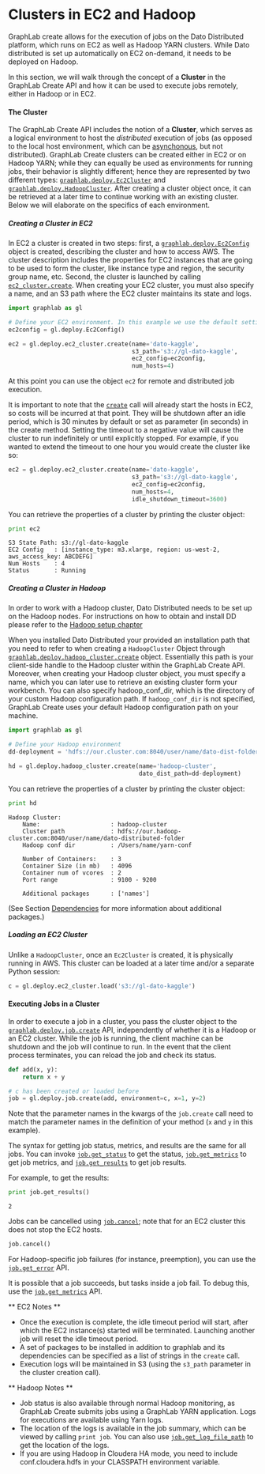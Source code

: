 <script src="../dato/js/recview.js"></script>
# Clusters in EC2 and Hadoop

GraphLab create allows for the execution of jobs on the Dato Distributed platform, which runs on EC2 as well as Hadoop YARN clusters. While Dato distributed is set up automatically on EC2 on-demand, it needs to be deployed on Hadoop.

In this section, we will walk through the concept of a **Cluster** in the GraphLab Create API and how it can be used to execute jobs remotely, either in Hadoop or in EC2.

#### The Cluster

The GraphLab Create API includes the notion of a **Cluster**, which serves as a logical environment to host the _distributed_ execution of jobs (as opposed to the local host environment, which can be [asynchonous](https://dato.com/learn/userguide/deployment/pipeline-launch.html), but not distributed). GraphLab Create clusters can be created either in EC2 or on Hadoop YARN; while they can equally be used as environments for running jobs, their behavior is slightly different; hence they are represented by two different types: [`graphlab.deploy.Ec2Cluster`]() and [`graphlab.deploy.HadoopCluster`](). After creating a cluster object once, it can be retrieved at a later time to continue working with an existing cluster. Below we will elaborate on the specifics of each environment.

##### Creating a Cluster in EC2

In EC2 a cluster is created in two steps: first, a [`graphlab.deploy.Ec2Config`](https://dato.com/products/create/docs/generated/graphlab.deploy.Ec2Config.html) object is created, describing the cluster and how to access AWS. The cluster description includes the properties for EC2 instances that are going to be used to form the cluster, like instance type and region, the security group name, etc. Second, the cluster is launched by calling [`ec2_cluster.create`](https://dato.com/products/create/docs/generated/graphlab.deploy.ec2_cluster.create.html). When creating your EC2 cluster, you must also specify a name, and an S3 path where the EC2 cluster maintains its state and logs.

```python
import graphlab as gl

# Define your EC2 environment. In this example we use the default settings.
ec2config = gl.deploy.Ec2Config()

ec2 = gl.deploy.ec2_cluster.create(name='dato-kaggle',
                                   s3_path='s3://gl-dato-kaggle',
                                   ec2_config=ec2config,
                                   num_hosts=4)
```

At this point you can use the object `ec2` for remote and distributed job execution.

It is important to note that the [`create`](https://dato.com/products/create/docs/generated/graphlab.deploy.ec2_cluster.create.html) call will already start the hosts in EC2, so costs will be incurred at that point. They will be shutdown after an idle period, which is 30 minutes by default or set as parameter (in seconds) in the create method. Setting the timeout to a negative value will cause the cluster to run indefinitely or until explicitly stopped. For example, if you wanted to extend the timeout to one hour you would create the cluster like so:

```python
ec2 = gl.deploy.ec2_cluster.create(name='dato-kaggle',
                                   s3_path='s3://gl-dato-kaggle',
                                   ec2_config=ec2config,
                                   num_hosts=4,
                                   idle_shutdown_timeout=3600)
```

You can retrieve the properties of a cluster by printing the cluster object:
```python
print ec2
```

```
S3 State Path: s3://gl-dato-kaggle
EC2 Config   : [instance_type: m3.xlarge, region: us-west-2, aws_access_key: ABCDEFG]
Num Hosts    : 4
Status       : Running
```

##### Creating a Cluster in Hadoop
In order to work with a Hadoop cluster, Dato Distributed needs to be set up on the Hadoop nodes. For instructions on how to obtain and install DD please refer to the [Hadoop setup chapter](https://dato.com/learn/userguide/deployment/pipeline-hadoop-setup.html)

When you installed Dato Distributed your provided an installation path that you need to refer to when creating a `HadoopCluster` Object through [`graphlab.deploy.hadoop_cluster.create`](https://dato.com/products/create/docs/generated/graphlab.deploy.hadoop_cluster.create.html) object. Essentially this path is your client-side handle to the Hadoop cluster within the GraphLab Create API. Moreover, when creating your Hadoop cluster object, you must specify a name, which you can later use to retrieve an existing cluster form your workbench. You can also specify hadoop_conf_dir, which is the directory of your custom Hadoop configuration path. If `hadoop_conf_dir` is not specified, GraphLab Create uses your default Hadoop configuration path on your machine.

```python
import graphlab as gl

# Define your Hadoop environment
dd-deployment = 'hdfs://our.cluster.com:8040/user/name/dato-dist-folder'

hd = gl.deploy.hadoop_cluster.create(name='hadoop-cluster',
                                     dato_dist_path=dd-deployment)
```

You can retrieve the properties of a cluster by printing the cluster object:
```python
print hd
```
```
Hadoop Cluster:
	Name:                    : hadoop-cluster
	Cluster path             : hdfs://our.hadoop-cluster.com:8040/user/name/dato-distributed-folder
	Hadoop conf dir          : /Users/name/yarn-conf

	Number of Containers:    : 3
	Container Size (in mb)   : 4096
	Container num of vcores  : 2
	Port range               : 9100 - 9200

	Additional packages      : ['names']
```

(See Section [Dependencies](https://dato.com/learn/userguide/deployment/pipeline-dependencies.html) for more information about additional packages.)

##### Loading an EC2 Cluster
Unlike a `HadoopCluster`, once an `Ec2Cluster` is created, it is physically running in AWS. This cluster can be loaded at a later time and/or a separate Python session:

```python
c = gl.deploy.ec2_cluster.load('s3://gl-dato-kaggle')
```

#### Executing Jobs in a Cluster
In order to execute a job in a cluster, you pass the cluster object to the [`graphlab.deploy.job.create`](https://dato.com/products/create/docs/generated/graphlab.deploy.job.create.html) API, independently of whether it is a Hadoop or an EC2 cluster. While the job is running, the client machine can be shutdown and the job will continue to run. In the event that the client process terminates, you can reload the job and check its status.

```python
def add(x, y):
    return x + y

# c has been created or loaded before
job = gl.deploy.job.create(add, environment=c, x=1, y=2)
```

Note that the parameter names in the kwargs of the `job.create` call need to match the parameter names in the definition of your method (`x` and `y` in this example).

The syntax for getting job status, metrics, and results are the same for all jobs. You can invoke [`job.get_status`](https://dato.com/products/create/docs/generated/graphlab.deploy.Job.get_status.html)
to get the status, [`job.get_metrics`](https://dato.com/products/create/docs/generated/graphlab.deploy.Job.get_metrics.html) to get job metrics, and [`job.get_results`](https://dato.com/products/create/docs/generated/graphlab.deploy.Job.get_results.html) to get job results.

For example, to get the results:
```python
print job.get_results()
```
```
2
```

Jobs can be cancelled using [`job.cancel`](https://dato.com/products/create/docs/generated/graphlab.deploy.Job.cancel.html); note that for an EC2 cluster this does not stop the EC2 hosts.

```python
job.cancel()
```

For Hadoop-specific job failures (for instance, preemption), you can use the [`job.get_error`](https://dato.com/products/create/docs/generated/graphlab.deploy.Job.get_error.html) API.

It is possible that a job succeeds, but tasks inside a job fail. To debug this, use the [`job.get_metrics`](https://dato.com/products/create/docs/generated/graphlab.deploy.Job.get_metrics.html) API.

** EC2 Notes **

- Once the execution is complete, the idle timeout period will start, after which the EC2 instance(s) started will be terminated. Launching another job will reset the idle timeout period.
- A set of packages to be installed in addition to graphlab and its dependencies can be specified as a list of strings in the `create` call.
- Execution logs will be maintained in S3 (using the `s3_path` parameter in the cluster creation call).

** Hadoop Notes **

- Job status is also available through normal Hadoop monitoring, as GraphLab Create submits jobs using a GraphLab YARN application. Logs for executions are available using Yarn logs.
- The location of the logs is available in the job summary, which can be viewed by calling `print job`. You can also use [`job.get_log_file_path`](https://dato.com/products/create/docs/generated/graphlab.deploy.Job.get_log_file_path.html) to get the location of the logs.
- If you are using Hadoop in Cloudera HA mode, you need to include conf.cloudera.hdfs in your CLASSPATH environment variable.
